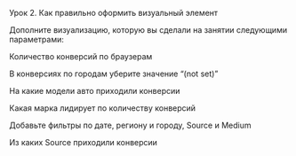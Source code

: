 Урок 2. Как правильно оформить визуальный элемент

Дополните визуализацию, которую вы сделали на занятии следующими параметрами:

Количество конверсий по браузерам

В конверсиях по городам уберите значение “(not set)”

На какие модели авто приходили конверсии

Какая марка лидирует по количеству конверсий

Добавьте фильтры по дате, региону и городу, Source и Medium

Из каких Source приходили конверсии
